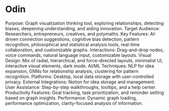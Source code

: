 # Odin

Purpose: Graph visualization thinking tool, exploring relationships, detecting biases, deepening understanding, and aiding innovation.
Target Audience: Researchers, entrepreneurs, creatives, and polymaths.
Key Features: AI-driven connection suggestions, cognitive bias detection, pattern recognition, philosophical and statistical analysis tools, real-time collaboration, and customizable graphs.
Interactions: Drag-and-drop nodes, voice commands, natural language input, customizable layouts.
Visual Design: Mix of radial, hierarchical, and force-directed layouts, minimalist UI, interactive visual elements, dark mode.
AI/ML Techniques: NLP for idea expansion, GNNs for relationship analysis, clustering for pattern recognition.
Platforms: Desktop, local data storage with user-controlled privacy.
External Integrations: Notion for idea storage and management.
User Assistance: Step-by-step walkthroughs, tooltips, and a help center.
Productivity Features: Goal tracking, task prioritization, and reminder setting based on graph insights.
Performance: Dynamic graph loading, performance optimization, clarity-focused analysis of information.
